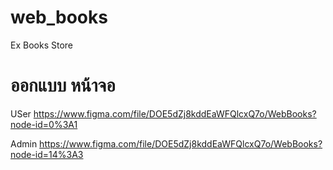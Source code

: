 # web_books
Ex Books Store

# ออกแบบ หน้าจอ
USer
https://www.figma.com/file/DOE5dZj8kddEaWFQlcxQ7o/WebBooks?node-id=0%3A1

Admin
https://www.figma.com/file/DOE5dZj8kddEaWFQlcxQ7o/WebBooks?node-id=14%3A3
